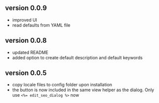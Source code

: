 ## version 0.0.9
- improved UI
- read defaults from YAML file

## version 0.0.8
- updated README
- added option to create default description and default keywords

## version 0.0.5
- copy locale files to config folder upon installation
- the button is now included in the same view helper as the dialog. Only use `<%= edit_seo_dialog %>` now
